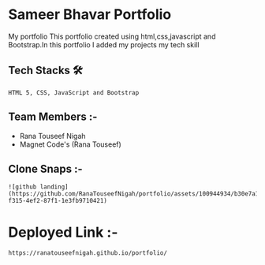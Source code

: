 # Sameer Bhavar Portfolio
<!-- sameer bhavar Portfolio -->

My portfolio This portfolio  created using html,css,javascript and Bootstrap.In this portfolio I added my projects my tech skill
  
  ## Tech Stacks 🛠
    
    HTML 5, CSS, JavaScript and Bootstrap
    
  ## Team Members :-
  - Rana Touseef Nigah
  - Magnet Code's (Rana Touseef)
 

  ## Clone Snaps :-
    ![github landing](https://github.com/RanaTouseefNigah/portfolio/assets/100944934/b30e7a10-f315-4ef2-87f1-1e3fb9710421)
  

  # Deployed Link :-
    https://ranatouseefnigah.github.io/portfolio/
    
  


